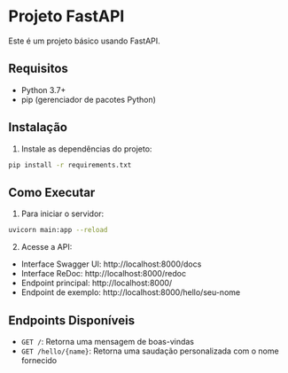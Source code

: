 # Projeto FastAPI

Este é um projeto básico usando FastAPI.

## Requisitos

- Python 3.7+
- pip (gerenciador de pacotes Python)

## Instalação

1. Instale as dependências do projeto:
```bash
pip install -r requirements.txt
```

## Como Executar

1. Para iniciar o servidor:
```bash
uvicorn main:app --reload
```

2. Acesse a API:
- Interface Swagger UI: http://localhost:8000/docs
- Interface ReDoc: http://localhost:8000/redoc
- Endpoint principal: http://localhost:8000/
- Endpoint de exemplo: http://localhost:8000/hello/seu-nome

## Endpoints Disponíveis

- `GET /`: Retorna uma mensagem de boas-vindas
- `GET /hello/{name}`: Retorna uma saudação personalizada com o nome fornecido 